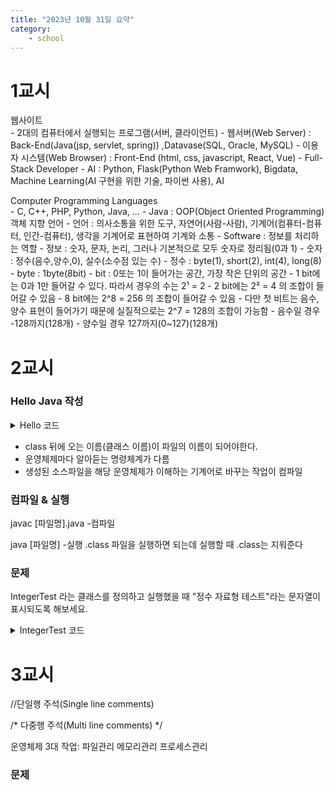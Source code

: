 ```yaml
---
title: "2023년 10월 31일 요약"
category:
    - school
---
```


# 1교시

웹사이트  
    - 2대의 컴퓨터에서 실행되는 프로그램(서버, 클라이언트)
    - 웹서버(Web Server) : Back-End(Java(jsp, servlet, spring)) ,Datavase(SQL, Oracle, MySQL)
    - 이용자 시스템(Web Browser) : Front-End (html, css, javascript, React, Vue)
    - Full-Stack Developer
    - AI : Python, Flask(Python Web Framwork), Bigdata, 
    Machine Learning(AI 구현을 위한 기술, 파이썬 사용), AI

Computer Programming Languages  
    - C, C++, PHP, Python, Java, ...
    - Java : OOP(Object Oriented Programming) 객체 지향 언어
    - 언어 : 의사소통을 위한 도구, 자연어(사람-사람), 기계어(컴퓨터-컴퓨터, 인간-컴퓨터), 생각을 기계어로 표현하여 기계와 소통
    - Software : 정보를 처리하는 역할
    - 정보 : 숫자, 문자, 논리, 그러나 기본적으로 모두 숫자로 정리됨(0과 1)
    - 숫자 : 정수(음수,양수,0), 실수(소수점 있는 수)
    - 정수 : byte(1), short(2), int(4), long(8)
    - byte : 1byte(8bit)
    - bit : 0또는 1이 들어가는 공간, 가장 작은 단위의 공간
        - 1 bit에는 0과 1만 들어갈 수 있다. 따라서 경우의 수는 2¹ = 2
        - 2 bit에는 2² = 4 의 조합이 들어갈 수 있음
        - 8 bit에는 2^8 = 256 의 조합이 들어갈 수 있음
            - 다만 첫 비트는 음수, 양수 표현이 들어가기 때문에 실질적으로는
            2^7 = 128의 조합이 가능함
            - 음수일 경우 -128까지(128개)
            - 양수일 경우 127까지(0~127)(128개)



# 2교시

### Hello Java 작성

<details>
<summary>Hello 코드</summary>
---
java

public class Hello {
	public static void main(String[] args) {
	
		System.out.println("Hello, Java");	

	}
}
---
</details>

- class 뒤에 오는 이름(클래스 이름)이 파일의 이름이 되어야한다.
- 운영체제마다 알아듣는 명령체계가 다름
- 생성된 소스파일을 해당 운영체제가 이해하는 기계어로 바꾸는 작업이 컴파일



### 컴파일 & 실행

javac [파일명].java 
    -컴파일

java [파일명] 
    -실행 .class 파일을 실행하면 되는데 실행할 때 .class는 지워준다


### 문제
IntegerTest 라는 클래스를 정의하고 실행했을 때 "정수 자료형 테스트"라는 문자열이 표시되도록 해보세요.

<details>
<summary>IntegerTest 코드</summary>
---
java

public class IntegerTest {

	public static void main(String[] args) {

	System.out.println("정수 자료형 테스트");

	}
}
---
</details>

# 3교시

//단일행 주석(Single line comments)

/*
다중행 주석(Multi line comments)
*/

운영체제 3대 작업: 파일관리 메모리관리 프로세스관리

### 문제
